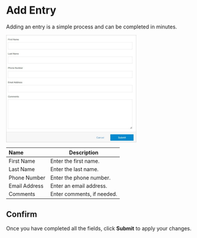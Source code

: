 # Add Entry

Adding an entry is a simple process and can be completed in minutes.

<img src="../../../../images/form-overview2.jpg" alt="form-overview2" style="width: 70%; display: block"></a>

**Name** | **Description** 
:--- | ---
First Name | Enter the first name.
Last Name | Enter the last name.
Phone Number | Enter the phone number.
Email Address | Enter an email address.
Comments |  Enter comments, if needed.

## Confirm 

Once you have completed all the fields, click **Submit** to apply your changes.